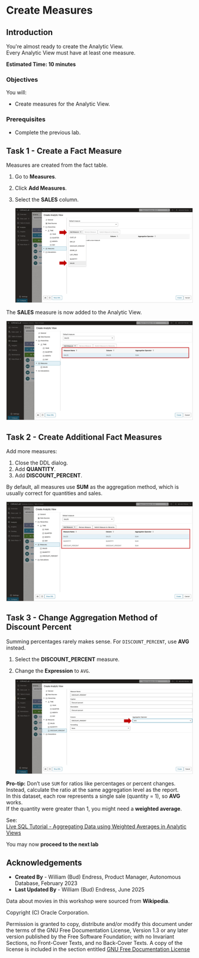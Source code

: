 # Create Measures

## Introduction

You're almost ready to create the Analytic View.  
Every Analytic View must have at least one measure.

**Estimated Time: 10 minutes**

### Objectives

You will:

- Create measures for the Analytic View.

### Prerequisites

- Complete the previous lab.

## Task 1 - Create a Fact Measure

Measures are created from the fact table.

1. Go to **Measures**.
2. Click **Add Measures**.
3. Select the **SALES** column.

   ![Create Sales Measure](images/create-sales-measure.png)

The **SALES** measure is now added to the Analytic View.

   ![Create Sales Measure](images/sales-measure.png)

## Task 2 - Create Additional Fact Measures

Add more measures:

1. Close the DDL dialog.
2. Add **QUANTITY**.
3. Add **DISCOUNT_PERCENT**.

By default, all measures use **SUM** as the aggregation method, which is usually correct for quantities and sales.

   ![Show Measures](images/measures-1.png)

## Task 3 - Change Aggregation Method of Discount Percent

Summing percentages rarely makes sense. For `DISCOUNT_PERCENT`, use **AVG** instead.

1. Select the **DISCOUNT_PERCENT** measure.
2. Change the **Expression** to `AVG`.

   ![Discount Percent Avg](images/discount-pct-avg.png)

**Pro-tip:** Don’t use `SUM` for ratios like percentages or percent changes.  
Instead, calculate the ratio at the same aggregation level as the report.  
In this dataset, each row represents a single sale (quantity = 1), so **AVG** works.  
If the quantity were greater than 1, you might need a **weighted average**.

See:  
[Live SQL Tutorial - Aggregating Data using Weighted Averages in Analytic Views](https://livesql.oracle.com/apex/livesql/file/tutorial_G4EG6JY9E0U6TFT2RCCLT3F1V.html)

You may now **proceed to the next lab**

## Acknowledgements

- **Created By** - William (Bud) Endress, Product Manager, Autonomous Database, February 2023  
- **Last Updated By** - William (Bud) Endress, June 2025

Data about movies in this workshop were sourced from **Wikipedia**.

Copyright (C) Oracle Corporation.

Permission is granted to copy, distribute and/or modify this document under the terms of the GNU Free Documentation License, Version 1.3 or any later version published by the Free Software Foundation;  with no Invariant Sections, no Front-Cover Texts, and no Back-Cover Texts.  A copy of the license is included in the section entitled [GNU Free Documentation License](files/gnu-free-documentation-license.txt)
